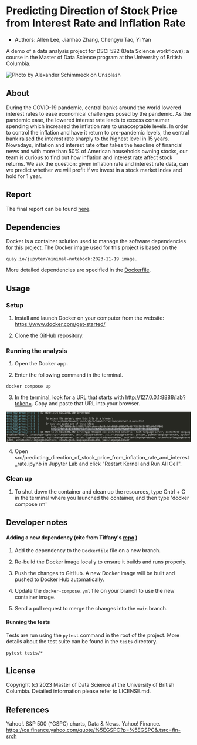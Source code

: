 # Predicting Direction of Stock Price from Interest Rate and Inflation Rate

-   Authors: Allen Lee, Jianhao Zhang, Chengyu Tao, Yi Yan

A demo of a data analysis project for DSCI 522 (Data Science workflows); a course in the Master of Data Science program at the University of British Columbia.

![Photo by Alexander Schimmeck on Unsplash](images/img.jpg)

## About

During the COVID-19 pandemic, central banks around the world lowered interest rates to ease economical challenges posed by the pandemic. As the pandemic ease, the lowered interest rate leads to excess consumer spending which increased the inflation rate to unacceptable levels. In order to control the inflation and have it return to pre-pandemic levels, the central bank raised the interest rate sharply to the highest level in 15 years. Nowadays, inflation and interest rate often takes the headline of financial news and with more than 50% of American households owning stocks, our team is curious to find out how inflation and interest rate affect stock returns. We ask the question: given inflation rate and interest rate data, can we predict whether we will profit if we invest in a stock market index and hold for 1 year.

## Report

The final report can be found [here](https://ubc-mds.github.io/stock_price_direction_prediction_from_interest_and_inflation_rate/src/predicting_direction_of_stock_price_from_inflation_rate_and_interest_rate.html).

## Dependencies

Docker is a container solution used to manage the software dependencies for this project. The Docker image used for this project is based on the 
```
quay.io/jupyter/minimal-notebook:2023-11-19 image.
```
More detailed dependencies are specified in the [Dockerfile](https://github.com/UBC-MDS/stock_price_direction_prediction_from_interest_and_inflation_rate/blob/main/Dockerfile). 

## Usage

### Setup

1. Install and launch Docker on your computer from the website: https://www.docker.com/get-started/

2. Clone the GitHub repository.

### Running the analysis
1. Open the Docker app.
  
2. Enter the following command in the terminal.
```         
docker compose up
```

3. In the terminal, look for a URL that starts with http://127.0.0.1:8888/lab?token=. Copy and paste that URL into your browser.

![Photo of terminal](images/container.jpg)

4. Open src/predicting_direction_of_stock_price_from_inflation_rate_and_interest_rate.ipynb in Jupyter Lab and click "Restart Kernel and Run All Cell".

### Clean up
1. To shut down the container and clean up the resources, type Cntrl + C in the terminal where you launched the container, and then type 'docker compose rm'

## Developer notes

#### Adding a new dependency (cite from Tiffany's [repo](https://github.com/ttimbers/breast_cancer_predictor_py/tree/v1.0.0) )

1.  Add the dependency to the `Dockerfile` file on a new branch.

2.  Re-build the Docker image locally to ensure it builds and runs
    properly.

3.  Push the changes to GitHub. A new Docker image will be built and
    pushed to Docker Hub automatically.

4.  Update the `docker-compose.yml` file on your branch to use the new
    container image.

5.  Send a pull request to merge the changes into the `main` branch.

#### Running the tests

Tests are run using the `pytest` command in the root of the project.
More details about the test suite can be found in the `tests` directory.
```
pytest tests/*
```
## License

Copyright (c) 2023 Master of Data Science at the University of British Columbia. Detailed information please refer to LICENSE.md.

## References

Yahoo!. S&P 500 (\^GSPC) charts, Data & News. Yahoo! Finance. <https://ca.finance.yahoo.com/quote/%5EGSPC?p=%5EGSPC&.tsrc=fin-srch>

